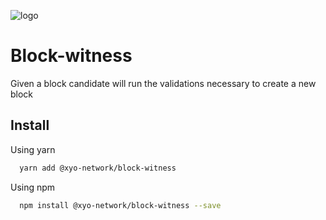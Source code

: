 
[logo]: https://www.xy.company/img/home/logo_xy.png

![logo]

# Block-witness

Given a block candidate will run the validations necessary to create a new block

## Install

Using yarn

```sh
  yarn add @xyo-network/block-witness
```

Using npm

```sh
  npm install @xyo-network/block-witness --save
```
